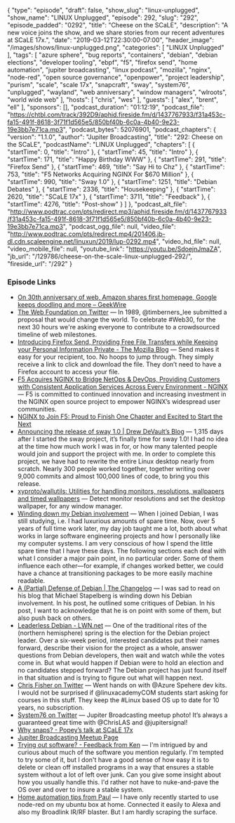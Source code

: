 {
  "type": "episode",
  "draft": false,
  "show_slug": "linux-unplugged",
  "show_name": "LINUX Unplugged",
  "episode": 292,
  "slug": "292",
  "episode_padded": "0292",
  "title": "Cheese on the SCaLE",
  "description": "A new voice joins the show, and we share stories from our recent adventures at SCaLE 17x.",
  "date": "2019-03-12T22:30:00-07:00",
  "header_image": "/images/shows/linux-unplugged.png",
  "categories": [
    "LINUX Unplugged"
  ],
  "tags": [
    "azure sphere",
    "bug reports",
    "containers",
    "debian",
    "debian elections",
    "developer tooling",
    "ebpf",
    "f5",
    "firefox send",
    "home automation",
    "jupiter broadcasting",
    "linux podcast",
    "mozilla",
    "nginx",
    "node-red",
    "open source governance",
    "openpower",
    "project leadership",
    "purism",
    "scale",
    "scale 17x",
    "snapcraft",
    "sway",
    "system76",
    "unplugged",
    "wayland",
    "web anniversary",
    "window managers",
    "wlroots",
    "world wide web"
  ],
  "hosts": [
    "chris",
    "wes"
  ],
  "guests": [
    "alex",
    "brent",
    "ell"
  ],
  "sponsors": [],
  "podcast_duration": "01:12:19",
  "podcast_file": "https://chtbl.com/track/392D9/aphid.fireside.fm/d/1437767933/f31a453c-fa15-491f-8618-3f71f1d565e5/850bf40b-6c0a-4b40-9e23-19e3bb7e71ca.mp3",
  "podcast_bytes": 52076901,
  "podcast_chapters": {
    "version": "1.1.0",
    "author": "Jupiter Broadcasting",
    "title": "292: Cheese on the SCaLE",
    "podcastName": "LINUX Unplugged",
    "chapters": [
      {
        "startTime": 0,
        "title": "Intro"
      },
      {
        "startTime": 45,
        "title": "Intro"
      },
      {
        "startTime": 171,
        "title": "Happy Birthday WWW"
      },
      {
        "startTime": 291,
        "title": "Firefox Send"
      },
      {
        "startTime": 469,
        "title": "Say Hi to Chz"
      },
      {
        "startTime": 753,
        "title": "F5 Networks Acquiring NGINX For $670 Million"
      },
      {
        "startTime": 990,
        "title": "Sway 1.0"
      },
      {
        "startTime": 1251,
        "title": "Debian Debates"
      },
      {
        "startTime": 2336,
        "title": "Housekeeping"
      },
      {
        "startTime": 2620,
        "title": "SCaLE 17x"
      },
      {
        "startTime": 3711,
        "title": "Feedback"
      },
      {
        "startTime": 4276,
        "title": "Post-show"
      }
    ]
  },
  "podcast_alt_file": "http://www.podtrac.com/pts/redirect.mp3/aphid.fireside.fm/d/1437767933/f31a453c-fa15-491f-8618-3f71f1d565e5/850bf40b-6c0a-4b40-9e23-19e3bb7e71ca.mp3",
  "podcast_ogg_file": null,
  "video_file": "http://www.podtrac.com/pts/redirect.mp4/201406.jb-dl.cdn.scaleengine.net/linuxun/2019/lup-0292.mp4",
  "video_hd_file": null,
  "video_mobile_file": null,
  "youtube_link": "https://youtu.be/SdoejnJmaZA",
  "jb_url": "/129786/cheese-on-the-scale-linux-unplugged-292/",
  "fireside_url": "/292"
}


### Episode Links

  * [On 30th anniversary of web, Amazon shares first homepage, Google keeps doodling and more – GeekWire](https://www.geekwire.com/2019/30th-anniversary-web-amazon-shares-first-homepage-google-keeps-doodling/ "On 30th anniversary of web, Amazon shares first homepage, Google keeps doodling and more – GeekWire")
  * [The Web Foundation on Twitter](https://twitter.com/webfoundation/status/1105362910962962432/photo/1?ref_src=twsrc%5Etfw%7Ctwcamp%5Etweetembed%7Ctwterm%5E1105362910962962432&ref_url=https%3A%2F%2Fwww.geekwire.com%2F2019%2F30th-anniversary-web-amazon-shares-first-homepage-google-keeps-doodling%2F "The Web Foundation on Twitter") — In 1989, @timberners_lee submitted a proposal that would change the world. To celebrate #Web30, for the next 30 hours we're asking everyone to contribute to a crowdsourced timeline of web milestones.
  * [Introducing Firefox Send, Providing Free File Transfers while Keeping your Personal Information Private - The Mozilla Blog](https://blog.mozilla.org/blog/2019/03/12/introducing-firefox-send-providing-free-file-transfers-while-keeping-your-personal-information-private/ "Introducing Firefox Send, Providing Free File Transfers while Keeping your Personal Information Private - The Mozilla Blog") — Send makes it easy for your recipient, too. No hoops to jump through. They simply receive a link to click and download the file. They don’t need to have a Firefox account to access your file. 
  * [F5 Acquires NGINX to Bridge NetOps & DevOps, Providing Customers with Consistent Application Services Across Every Environment - NGINX](https://www.nginx.com/press/f5-acquires-nginx-to-bridge-netops-and-devops/ "F5 Acquires NGINX to Bridge NetOps & DevOps, Providing Customers with Consistent Application Services Across Every Environment - NGINX") — F5 is committed to continued innovation and increasing investment in the NGINX open source project to empower NGINX’s widespread user communities.
  * [NGINX to Join F5: Proud to Finish One Chapter and Excited to Start the Next](https://www.nginx.com/blog/nginx-joins-f5 "NGINX to Join F5: Proud to Finish One Chapter and Excited to Start the Next")
  * [Announcing the release of sway 1.0 | Drew DeVault’s Blog](https://drewdevault.com/2019/03/11/Sway-1.0-released.html "Announcing the release of sway 1.0 | Drew DeVault’s Blog") — 1,315 days after I started the sway project, it’s finally time for sway 1.0! I had no idea at the time how much work I was in for, or how many talented people would join and support the project with me. In order to complete this project, we have had to rewrite the entire Linux desktop nearly from scratch. Nearly 300 people worked together, together writing over 9,000 commits and almost 100,000 lines of code, to bring you this release. 
  * [xyproto/wallutils: Utilities for handling monitors, resolutions, wallpapers and timed wallpapers](https://github.com/xyproto/wallutils "xyproto/wallutils: Utilities for handling monitors, resolutions, wallpapers and timed wallpapers") — Detect monitor resolutions and set the desktop wallpaper, for any window manager.
  * [Winding down my Debian involvement](https://michael.stapelberg.ch/posts/2019-03-10-debian-winding-down/ "Winding down my Debian involvement") — When I joined Debian, I was still studying, i.e. I had luxurious amounts of spare time. Now, over 5 years of full time work later, my day job taught me a lot, both about what works in large software engineering projects and how I personally like my computer systems. I am very conscious of how I spend the little spare time that I have these days. The following sections each deal with what I consider a major pain point, in no particular order. Some of them influence each other—for example, if changes worked better, we could have a chance at transitioning packages to be more easily machine readable.
  * [A (Partial) Defense of Debian | The Changelog](https://changelog.complete.org/archives/9971-a-partial-defense-of-debian "A \(Partial\) Defense of Debian | The Changelog") — I was sad to read on his blog that Michael Stapelberg is winding down his Debian involvement. In his post, he outlined some critiques of Debian. In his post, I want to acknowledge that he is on point with some of them, but also push back on others.
  * [Leaderless Debian - LWN.net](https://lwn.net/Articles/782786/ "Leaderless Debian - LWN.net") — One of the traditional rites of the (northern hemisphere) spring is the election for the Debian project leader. Over a six-week period, interested candidates put their names forward, describe their vision for the project as a whole, answer questions from Debian developers, then wait and watch while the votes come in. But what would happen if Debian were to hold an election and no candidates stepped forward? The Debian project has just found itself in that situation and is trying to figure out what will happen next.
  * [Chris Fisher on Twitter](https://twitter.com/ChrisLAS/status/1104187053766402048 "Chris Fisher on Twitter") — Went hands on with @Azure Spehere dev kits. I would not be surprised if @linuxacademyCOM students start asking for courses in this stuff. They keep the #Linux based OS up to date for 10 years, no subscription.
  * [System76 on Twitter](https://twitter.com/system76/status/1105523105722781697 "System76 on Twitter") — Jupiter Broadcasting meetup photo! It’s always a guaranteed great time with @ChrisLAS and @jupitersignal! 
  * [Why snaps? - Popey’s talk at SCaLE 17x](https://www.youtube.com/watch?v=zj2QoyRTVV0&feature=youtu.be&t=483 "Why snaps? - Popey’s talk at SCaLE 17x")
  * [Jupiter Broadcasting Meetup Page](https://www.meetup.com/jupiterbroadcasting/ "Jupiter Broadcasting Meetup Page")
  * [Trying out software? - Feedback from Ken](https://slexy.org/view/s20ZhgvLUb "Trying out software? - Feedback from Ken") — I'm intrigued by and curious about much of the software you mention regularly. I'm tempted to try some of it, but I don't have a good sense of how easy it is to delete or clean off installed programs in a way that ensures a stable system without a lot of left over junk. Can you give some insight about how you usually handle this. I'd rather not have to nuke-and-pave the OS over and over to insure a stable system.
  * [Home automation tips from Paul](https://slexy.org/view/s21GFtOtdh "Home automation tips from Paul") — I have only recently started to use node-red on my ubuntu box at home. Connected it easily to Alexa and also my Broadlink IR/RF blaster. But I am hardly scraping the surface. 


